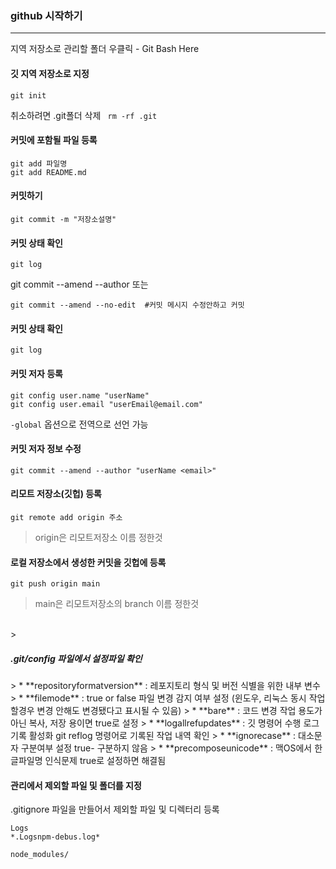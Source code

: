 ### github 시작하기
***
지역 저장소로 관리할 폴더 우클릭 - Git Bash Here
<h4>깃 지역 저장소로 지정</h4>

```
git init
```
취소하려면 .git폴더 삭제 ` rm -rf .git`<br>
<h4>커밋에 포함될 파일 등록</h4>

```
git add 파일명
git add README.md
```
<h4>커밋하기</h4>

```
git commit -m "저장소설명"
```

<h4>커밋 상태 확인</h4>

```
git log
```

git commit --amend --author
또는
```
git commit --amend --no-edit  #커밋 메시지 수정안하고 커밋
```

<h4>커밋 상태 확인</h4>

```
git log
```
<h4>커밋 저자 등록</h4>

```
git config user.name "userName"
git config user.email "userEmail@email.com"
```
`-global` 옵션으로 전역으로 선언 가능

<h4>커밋 저자 정보 수정</h4>


```
git commit --amend --author "userName <email>"
```


<h4>리모트 저장소(깃헙) 등록</h4>

```
git remote add origin 주소
```
> origin은 리모트저장소 이름 정한것


<h4>로컬 저장소에서 생성한 커밋을 깃헙에 등록</h4>

```
git push origin main
```
> main은 리모트저장소의 branch 이름 정한것

<br>
> <h5>.git/config 파일에서 설정파일 확인</h5>
> * **repositoryformatversion** : 레포지토리 형식 및 버전 식별을 위한 내부 변수
> * **filemode** : true or false 파일 변경 감지 여부 설정 (윈도우, 리눅스 동시 작업할경우 변경 안해도 변경됐다고 표시될 수 있음)
> * **bare** : 코드 변경 작업 용도가 아닌 복사, 저장 용이면 true로 설정
> * **logallrefupdates** : 깃 명령어 수행 로그 기록 활성화 git reflog 명령어로 기록된 작업 내역 확인
> * **ignorecase** : 대소문자 구분여부 설정 true- 구분하지 않음
> * **precomposeunicode** : 맥OS에서 한글파일명 인식문제 true로 설정하면 해결됨

<br>
<h4> 관리에서 제외할 파일 및 폴더를 지정</h4>

.gitignore 파일을 만들어서 제외할 파일 및 디렉터리 등록
```
Logs
*.Logsnpm-debus.log*

node_modules/
```
